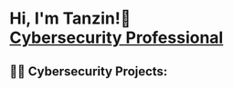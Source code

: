 <h1>Hi, I'm Tanzin!👋 <br/><a href="https://www.linkedin.com/in/tanzin-h/">Cybersecurity Professional</a></h1>

<h2>👨‍💻 Cybersecurity Projects:</h2>
